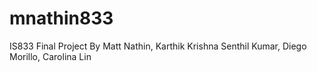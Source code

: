# mnathin833
IS833 Final Project
By Matt Nathin, Karthik Krishna Senthil Kumar, Diego Morillo, Carolina Lin
